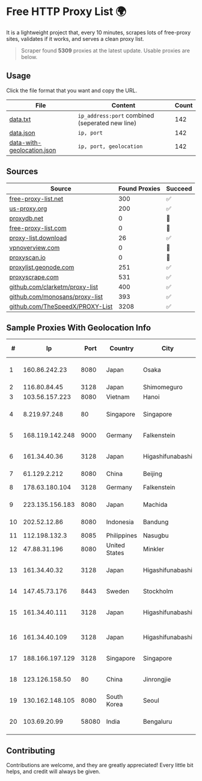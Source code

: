 
# Free HTTP Proxy List 🌍

It is a lightweight project that, every 10 minutes, scrapes lots of free-proxy sites, validates if it works, and serves a clean proxy list.


> Scraper found **5309** proxies at the latest update. Usable proxies are below.

## Usage

Click the file format that you want and copy the URL.


|File|Content|Count|
|----|-------|-----|
|[data.txt](https://raw.githubusercontent.com/themiralay/Proxy-List-World/master/data.txt)|`ip_address:port` combined (seperated new line)|142|
|[data.json](https://raw.githubusercontent.com/themiralay/Proxy-List-World/master/data.json)|`ip, port`|142|
|[data-with-geolocation.json](https://raw.githubusercontent.com/themiralay/Proxy-List-World/master/data-with-geolocation.json)|`ip, port, geolocation`|142|

## Sources

|Source|Found Proxies|Succeed|
|------|-------------|-------|
|[free-proxy-list.net](https://free-proxy-list.net)|300|✅|
|[us-proxy.org](https://www.us-proxy.org)|200|✅|
|[proxydb.net](http://proxydb.net)|0|🚫|
|[free-proxy-list.com](https://free-proxy-list.com/?page=&port=&type%5B%5D=http&type%5B%5D=https&up_time=0&search=Search)|0|🚫|
|[proxy-list.download](https://www.proxy-list.download/HTTP)|26|✅|
|[vpnoverview.com](https://vpnoverview.com/privacy/anonymous-browsing/free-proxy-servers)|0|🚫|
|[proxyscan.io](https://www.proxyscan.io)|0|🚫|
|[proxylist.geonode.com](https://proxylist.geonode.com/api/proxy-list?limit=300&page=1&sort_by=lastChecked&sort_type=desc&protocols=http,https)|251|✅|
|[proxyscrape.com](https://api.proxyscrape.com/v2/?request=displayproxies&protocol=http&timeout=10000&country=all&ssl=all&anonymity=all)|531|✅|
|[github.com/clarketm/proxy-list](https://raw.githubusercontent.com/clarketm/proxy-list/master/proxy-list-raw.txt)|400|✅|
|[github.com/monosans/proxy-list](https://raw.githubusercontent.com/monosans/proxy-list/main/proxies/http.txt)|393|✅|
|[github.com/TheSpeedX/PROXY-List](https://raw.githubusercontent.com/TheSpeedX/PROXY-List/master/http.txt)|3208|✅|


## Sample Proxies With Geolocation Info

|#|Ip|Port|Country|City|Internet Service Provider|
|-|--|----|-------|----|-------------------------|
|1|160.86.242.23|8080|Japan|Osaka|Sony Network Communications Inc|
|2|116.80.84.45|3128|Japan|Shimomeguro|InfoSphere|
|3|103.56.157.223|8080|Vietnam|Hanoi|VCCORP|
|4|8.219.97.248|80|Singapore|Singapore|Alibaba Cloud (Singapore) Private Limited|
|5|168.119.142.248|9000|Germany|Falkenstein|Hetzner Online GmbH|
|6|161.34.40.36|3128|Japan|Higashifunabashi|NTT PC Communications, Inc.|
|7|61.129.2.212|8080|China|Beijing|CHINANET|
|8|178.63.180.104|3128|Germany|Falkenstein|Hetzner Online GmbH|
|9|223.135.156.183|8080|Japan|Machida|So-net Corporation|
|10|202.52.12.86|8080|Indonesia|Bandung|PT SKYLINE SEMESTA|
|11|112.198.132.3|8085|Philippines|Nasugbu|Globe Telecom|
|12|47.88.31.196|8080|United States|Minkler|Alibaba.com LLC|
|13|161.34.40.32|3128|Japan|Higashifunabashi|NTT PC Communications, Inc.|
|14|147.45.73.176|8443|Sweden|Stockholm|Aeza International LTD|
|15|161.34.40.111|3128|Japan|Higashifunabashi|NTT PC Communications, Inc.|
|16|161.34.40.109|3128|Japan|Higashifunabashi|NTT PC Communications, Inc.|
|17|188.166.197.129|3128|Singapore|Singapore|DigitalOcean, LLC|
|18|123.126.158.50|80|China|Jinrongjie|China Unicom Beijing Province Network|
|19|130.162.148.105|8080|South Korea|Seoul|Oracle Corporation|
|20|103.69.20.99|58080|India|Bengaluru|Allnet Broadband Network PVT LTD|



## Contributing

Contributions are welcome, and they are greatly appreciated! Every
little bit helps, and credit will always be given.

